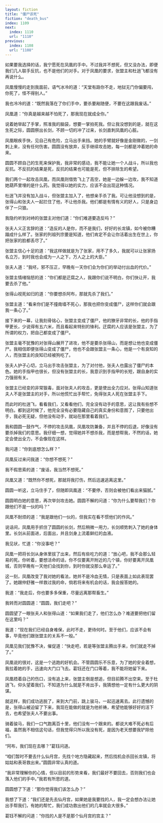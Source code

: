 ```yaml
---
layout: fiction
title: "僵尸该死"
fiction: "death_bus"
index: 1109
next:
  index: 1110
  url: "1110"
previous:
  index: 1108
  url: "1108"
---
```

如果要我选择的话，我宁愿死在凤凰的手中。不过我并不想死，但又没办法，即便我们几人联手反抗，也不是他们的对手。对于凤凰的要求，张盟主和杜逍飞都没有再说什么。

凤凰慢慢的走到我面前，语气冰冷的道：“天堂有路你不走，地狱无门你偏要闯，你死了，怪不得别人。”

我也冷冷的道：“既然我落在了你们手中，要杀要剐随便，不要在这跟我废话。”

凤凰道：“你真是越来越不怕死了，那我现在就成全你。”

说着她举起了手掌，照准我的脑袋，想要一掌拍死我。但让我没想到的是，就在这生死之际，圆圆祭出长剑，不顾一切的冲了过来，长剑直刺凤凰的心脏。

凤凰眼疾手快，见自己有危险，立马出手来挡。她的手臂就好像是金刚做的，一剑刺上来，没有任何伤害。圆圆没有放弃，反手继续攻击她，每一剑都是冲着她的命来。

圆圆不顾自己的生死来保护我，我非常的感动，我不能让她一个人战斗，所以我也反抗。不反抗的结果是死，反抗的结果也可能是死，但不排除生的希望。

我们两个一起攻击凤凰，而凤凰则借势飞上了高空，她是一边躲一边攻，我不知道她葫芦里埋的是什么药。我觉得以她的实力，应该不会出现这种情况。

杜逍飞并没有加入战斗，但张盟主加入了，他想亲手杀了我。可让他没想到的是，张得山和张夫人一起拦住了他，不让他杀我。他们都是有情有义的好人，只是身边伴了一只狼。

我隐约听到对峙的张盟主对他们道：“你们难道要造反吗？”

张夫人义正言辞的道：“造反的人是你，而不是我们，好好的长龙镇，如今被你糟蹋成什么样了。张家的列祖列宗要是知道，他们肯定不会让你活着出生在世上，你把张家的脸都丢尽了。”

张盟主信心十足的道：“我这样做就是为了张家，用不了多久，我就可以让张家扬名立万，到时我也会成为一人之下，万人之上的大臣。”

张夫人道：“我呸，邪不压正，早晚有一天你们会为你们的举动付出血的代价。”

张盟主情绪恼怒的道：“你们都是迂腐之人，我跟你们说不明白，你们快让开，我要去杀了他。”

张得山视死如归的道：“你要想杀阿布，那就先杀了我们。”

张盟主道：“看来你们是不撞南墙不死心，那我也把你变成僵尸，这样你们就会跟我一条心了。”

接下来的一幕，让我刻骨铭心，张盟主变成了僵尸，他的獠牙非常的长，他的手指甲更长，少说得有五六米，而且看起来特别的锋利。迂腐的人应该是张盟主，为了所谓的权力，把自己都变成了僵尸。

张盟主毫不犹豫的对张得山展开了进攻，他不是要杀张得山，而是想让他也变成僵尸。我相信即便张得山变成了僵尸，他也不会跟张盟主一条心，他是一个有良知的人，而张盟主的良知已经被狗吃了。

张夫人护子心切，立马出手攻击张盟主，为了对付他，张夫人也露出了僵尸的本色。她的手指甲也很长，但没有张盟主的长，我意识到手指甲的长短，跟自身的实力强弱有关。

张盟主已经变的非常狠毒，面对张夫人的攻击，更是使出全力应对。张得山知道张夫人不是张盟主的对手，所以他慌忙出手帮忙，免得张夫人死在张盟主手下。

而此时的杜逍飞，看看我们，又看看他们，完全没有动手的意思，这让我有些想不明白。都到这时候了，他完全没有必要隐藏自己的真实身份和意图了，只要他出手，我必死无疑，但他没有动手，就站在那里看着我们。

我和圆圆一鼓作气，不停的攻击凤凰，凤凰攻防兼备，并且不停的后退，好像没有要杀掉我们的意思。我仔细一想，觉得她并不想杀我，而是想帮我，不然的话，她定会使出全力，不会像现在这样。

我问道：“你到底想怎么样？”

凤凰反过来问我道：“你想不想死？”

我不假思索的道：“废话，我当然不想死。”

凤凰又道：“既然你不想死，那就将我打伤，然后迅速逃离这里。”

圆圆一听这，立马住手了，但随即凤凰道：“不要停，否则会被他们看出来猫腻。”

圆圆明白她的意思，再次举剑攻击她。圆圆不解的问道：“你为什么要帮我们？你跟他们不是一伙的吗？”

凤凰不耐烦的道：“我是跟他们一伙的，但我实在看不惯他们的作风。”

说话间，凤凰用手抓住了圆圆的长剑，然后稍微一用力，长剑顺势刺入了她的身体里。长剑从前面进，后面出，并且剑身上流着鲜红的血液。

我见状，忙道：“你没事吧？”

凤凰一把将长剑从身体里拔了出来，然后有些吃力的道：“放心吧，我不会那么轻易的死。你听着，要想活命的话，你不仅要离开附近的几个镇，你好要离开凤凰城，否则早晚有一天他们会找到你，到时你就没那么幸运了。”

这一刻，凤凰改变了我对她的看法，她并不是冷血无情，只是表面上如此表现罢了。她跟仲舒雅一样救过我的命，倘若将来有机会的话，我会报答她的。

我道：“我走后，你也要多多保重，尽量远离那帮畜生。”

我转而对圆圆道：“圆圆，我们走吧？”

圆圆望了一眼张夫人和张得山道：“如果我们走了，他们怎么办？难道要把他们留在这里吗？”

我道：“现在我们已经自身难保，此时不走，更待何时。至于他们，应该不会有事，毕竟他们跟张盟主的关系不一般。”

凤凰见我们犹豫不决，催促道：“快走吧，若是等张盟主腾出手来，你们就走不掉了。”

凤凰说的很对，这是一个逃跑的好机会。不管圆圆乐不乐意，为了她的安全着想，我拉着她的手，迅速向大门口飞去。葛钰还在门口等着，我不能将她留下来。

凤凰捂着自己的伤口，没有追上来，张盟主倒是想追，但目前腾不出空来。至于杜逍飞，仰头望着我们，不知道为什么就是不肯出手，我猜想他一定有什么更大的阴谋。

就这样，我们成功逃脱了，来到大门前，跳上骏马，一起迅速离去。此行遗憾的是，张得山被迫留了下来，我现在能做的就是为他祈祷，希望他能够好好的活下去，也希望张夫人不要出事。

骑着骏马，我们一口气跑离百十里，他们没有一个跟来的。都说大难不死必有后福，虽然我不相信这句话，但我觉得只所以我没有死，是因为老天想要我铲除他们。

“阿布，我们现在去哪？”葛钰问道。

“咱们暂时不要去什么仙月宫，先找个地方隐藏起来，然后找机会杀回长龙镇，将姑姑和表哥救出来。”圆圆非常认真的道。

“我非常理解你的心情，但以目前的形势来看，我们最好不要回去，否则我们也会落入他们的手中。”我若有所思的道。

圆圆想了下道：“那你觉得我们该怎么办？”

我想了下道：“我们还是先去仙月宫，如果她是我要找的人，我一定会想办法让她出手帮我们，有她的帮忙，我们成功救出他们的几率就会大很多。”

葛钰不解的问道：“你找的人是不是那个仙月宫的宫主？”